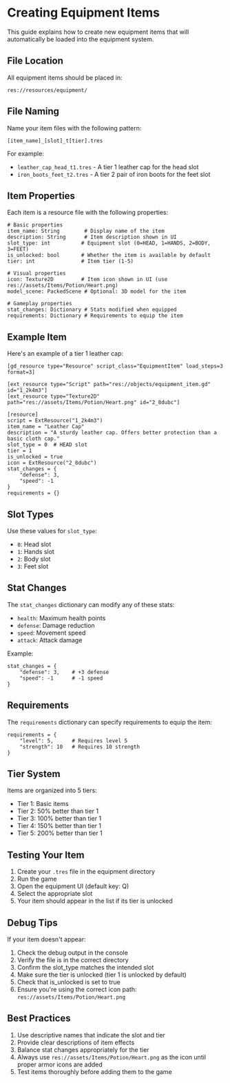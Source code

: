 # Creating Equipment Items

This guide explains how to create new equipment items that will automatically be loaded into the equipment system.

## File Location

All equipment items should be placed in:
```
res://resources/equipment/
```

## File Naming

Name your item files with the following pattern:
```
[item_name]_[slot]_t[tier].tres
```

For example:
- `leather_cap_head_t1.tres` - A tier 1 leather cap for the head slot
- `iron_boots_feet_t2.tres` - A tier 2 pair of iron boots for the feet slot

## Item Properties

Each item is a resource file with the following properties:

```gdscript
# Basic properties
item_name: String        # Display name of the item
description: String      # Item description shown in UI
slot_type: int          # Equipment slot (0=HEAD, 1=HANDS, 2=BODY, 3=FEET)
is_unlocked: bool       # Whether the item is available by default
tier: int               # Item tier (1-5)

# Visual properties
icon: Texture2D         # Item icon shown in UI (use res://assets/Items/Potion/Heart.png)
model_scene: PackedScene # Optional: 3D model for the item

# Gameplay properties
stat_changes: Dictionary # Stats modified when equipped
requirements: Dictionary # Requirements to equip the item
```

## Example Item

Here's an example of a tier 1 leather cap:

```gdscript
[gd_resource type="Resource" script_class="EquipmentItem" load_steps=3 format=3]

[ext_resource type="Script" path="res://objects/equipment_item.gd" id="1_2k4m3"]
[ext_resource type="Texture2D" path="res://assets/Items/Potion/Heart.png" id="2_8dubc"]

[resource]
script = ExtResource("1_2k4m3")
item_name = "Leather Cap"
description = "A sturdy leather cap. Offers better protection than a basic cloth cap."
slot_type = 0  # HEAD slot
tier = 1
is_unlocked = true
icon = ExtResource("2_8dubc")
stat_changes = {
    "defense": 3,
    "speed": -1
}
requirements = {}
```

## Slot Types

Use these values for `slot_type`:
- `0`: Head slot
- `1`: Hands slot
- `2`: Body slot
- `3`: Feet slot

## Stat Changes

The `stat_changes` dictionary can modify any of these stats:
- `health`: Maximum health points
- `defense`: Damage reduction
- `speed`: Movement speed
- `attack`: Attack damage

Example:
```gdscript
stat_changes = {
    "defense": 3,    # +3 defense
    "speed": -1      # -1 speed
}
```

## Requirements

The `requirements` dictionary can specify requirements to equip the item:
```gdscript
requirements = {
    "level": 5,      # Requires level 5
    "strength": 10   # Requires 10 strength
}
```

## Tier System

Items are organized into 5 tiers:
- Tier 1: Basic items
- Tier 2: 50% better than tier 1
- Tier 3: 100% better than tier 1
- Tier 4: 150% better than tier 1
- Tier 5: 200% better than tier 1

## Testing Your Item

1. Create your `.tres` file in the equipment directory
2. Run the game
3. Open the equipment UI (default key: Q)
4. Select the appropriate slot
5. Your item should appear in the list if its tier is unlocked

## Debug Tips

If your item doesn't appear:
1. Check the debug output in the console
2. Verify the file is in the correct directory
3. Confirm the slot_type matches the intended slot
4. Make sure the tier is unlocked (tier 1 is unlocked by default)
5. Check that is_unlocked is set to true
6. Ensure you're using the correct icon path: `res://assets/Items/Potion/Heart.png`

## Best Practices

1. Use descriptive names that indicate the slot and tier
2. Provide clear descriptions of item effects
3. Balance stat changes appropriately for the tier
4. Always use `res://assets/Items/Potion/Heart.png` as the icon until proper armor icons are added
5. Test items thoroughly before adding them to the game 